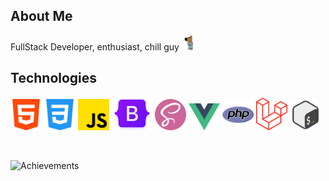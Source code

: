 ## About Me

FullStack Developer, enthusiast, chill guy <img src="https://raw.githubusercontent.com/NikAlexan/NikAlexan/refs/heads/master/public/images/chill-guy.png" alt="Chill guy" width="25"/>

## Technologies
<p float="left">
    <img src="https://raw.githubusercontent.com/NikAlexan/NikAlexan/refs/heads/master/public/images/technologies/html-5.png" alt="HTML" width="50"/>
    <img src="https://raw.githubusercontent.com/NikAlexan/NikAlexan/refs/heads/master/public/images/technologies/css-3.png" alt="CSS" width="50"/>
    <img src="https://raw.githubusercontent.com/NikAlexan/NikAlexan/refs/heads/master/public/images/technologies/js.png" alt="JS" width="50"/>
    <img src="https://raw.githubusercontent.com/NikAlexan/NikAlexan/refs/heads/master/public/images/technologies/bootstrap.png" alt="Bootstrap" width="65"/>
    <img src="https://raw.githubusercontent.com/NikAlexan/NikAlexan/refs/heads/master/public/images/technologies/sass.png" alt="SASS" width="50"/>
    <img src="https://raw.githubusercontent.com/NikAlexan/NikAlexan/refs/heads/master/public/images/technologies/vue.svg" alt="Vue" width="50"/>
    <img src="https://raw.githubusercontent.com/NikAlexan/NikAlexan/refs/heads/master/public/images/technologies/php.png" alt="PHP" width="50"/>
    <img src="https://raw.githubusercontent.com/NikAlexan/NikAlexan/refs/heads/master/public/images/technologies/laravel.svg" alt="Laravel" width="50"/>
    <img src="https://raw.githubusercontent.com/NikAlexan/NikAlexan/refs/heads/master/public/images/technologies/bash.png" alt="Bash" width="50"/>
</p>

<br>

![Achievements](https://github-profile-trophy.vercel.app/?username=nikalexan&theme=darkhub)
